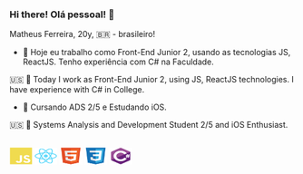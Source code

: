 ### Hi there! Olá pessoal! 👋

Matheus Ferreira, 20y, :brazil: - brasileiro!

- 🔭 Hoje eu trabalho como Front-End Junior 2, usando as tecnologias JS, ReactJS. Tenho experiência com C# na Faculdade.
     
:us: 🔭 Today I work as Front-End Junior 2, using JS, ReactJS technologies. I have experience with C# in College. 
     
- 🌱 Cursando ADS 2/5 e Estudando iOS.
  
:us: 🌱 Systems Analysis and Development Student 2/5 and iOS Enthusiast. 


<div style="display: inline_block"><br>
  <img align="center" alt="Math-Js" height="30" width="40" src="https://raw.githubusercontent.com/devicons/devicon/master/icons/javascript/javascript-plain.svg">
  <img align="center" alt="Math-React" height="30" width="40" src="https://raw.githubusercontent.com/devicons/devicon/master/icons/react/react-original.svg">
  <img align="center" alt="Math-HTML" height="30" width="40" src="https://raw.githubusercontent.com/devicons/devicon/master/icons/html5/html5-original.svg">
  <img align="center" alt="Math-CSS" height="30" width="40" src="https://raw.githubusercontent.com/devicons/devicon/master/icons/css3/css3-original.svg">
  <img align="center" alt="Math-Csharp" height="30" width="40" src="https://raw.githubusercontent.com/devicons/devicon/master/icons/csharp/csharp-original.svg">
</div>
